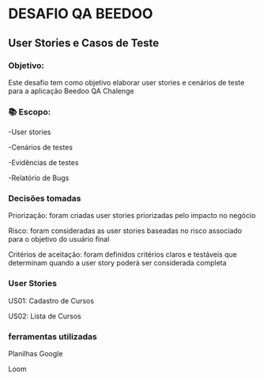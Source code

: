 # DESAFIO QA BEEDOO
## User Stories e Casos de Teste
### Objetivo:
Este desafio tem como objetivo elaborar user stories e cenários de teste para a aplicação Beedoo QA Chalenge

### 📚 Escopo:
-User stories

-Cenários de testes

-Evidências de testes

-Relatório de Bugs

### Decisões tomadas
Priorização: foram criadas user stories priorizadas pelo impacto no negócio

Risco: foram consideradas as user stories baseadas no risco associado para o objetivo do usuário final

Critérios de aceitação: foram definidos critérios claros e testáveis que determinam quando a user story poderá ser considerada completa

### User Stories
US01: Cadastro de Cursos

US02: Lista de Cursos

### ferramentas utilizadas
Planilhas Google

Loom


